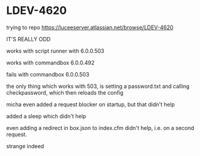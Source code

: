 # LDEV-4620

trying to repo https://luceeserver.atlassian.net/browse/LDEV-4620

IT'S REALLY ODD

works with script runner with 6.0.0.503

works with commandbox 6.0.0.492

fails with commandbox 6.0.0.503

the only thing which works with 503, is setting a password.txt and calling checkpassword, which then
reloads the config

micha even added a request blocker on startup, but that didn't help

added a sleep which didn't help

even adding a redirect in box.json to index.cfm didn't help, i.e. on a second request.

strange indeed